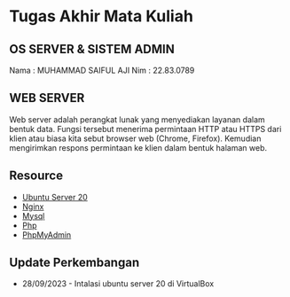 # Tugas Akhir Mata Kuliah
## OS SERVER & SISTEM ADMIN
Nama : MUHAMMAD SAIFUL AJI
Nim  : 22.83.0789



## WEB SERVER
Web server adalah perangkat lunak yang menyediakan layanan dalam bentuk data. Fungsi tersebut menerima permintaan HTTP atau HTTPS dari klien atau biasa kita sebut browser web  (Chrome, Firefox). Kemudian mengirimkan respons permintaan ke klien dalam bentuk halaman web.

## Resource

- [Ubuntu Server 20](https://releases.ubuntu.com/focal/)
- [Nginx](https://www.nginx.com/)
- [Mysql](https://www.mysql.com/)
- [Php](https://www.php.net/)
- [PhpMyAdmin](https://www.phpmyadmin.net/)


## Update Perkembangan

- 28/09/2023 - Intalasi ubuntu server 20 di VirtualBox

